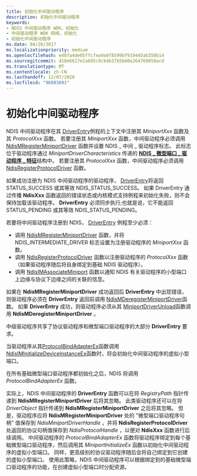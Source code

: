 ```yaml
---
title: 初始化中间驱动程序
description: 初始化中间驱动程序
keywords:
- NDIS 中间驱动程序 WDK，初始化
- 中间驱动程序 WDK 网络，初始化
- 初始化中间驱动程序
ms.date: 04/20/2017
ms.localizationpriority: medium
ms.openlocfilehash: e407a4de05ffcfea9a0f8599bf919445ab350b14
ms.sourcegitcommit: 418e6617e2a695c9cb4b37b5b60e264760858acd
ms.translationtype: MT
ms.contentlocale: zh-CN
ms.lasthandoff: 12/07/2020
ms.locfileid: "96803691"
---
```

# <a name="initializing-an-intermediate-driver"></a>初始化中间驱动程序



NDIS 中间驱动程序在其 [DriverEntry](/windows-hardware/drivers/ddi/wdm/nc-wdm-driver_initialize)例程的上下文中注册其 *MiniportXxx* 函数及其 *ProtocolXxx* 函数。 若要注册其 *MiniportXxx* 函数，中间驱动程序必须调用 [NdisMRegisterMiniportDriver](/windows-hardware/drivers/ddi/ndis/nf-ndis-ndismregisterminiportdriver) 函数并设置 NDIS \_ 中间 \_ 驱动程序标志。 此标志位于驱动程序通过 *MiniportDriverCharacteristics* 传递的 [**NDIS \_ 微型端口 \_ 驱动程序 \_ 特征**](/windows-hardware/drivers/ddi/ndis/ns-ndis-_ndis_miniport_driver_characteristics)结构中。 若要注册其 *ProtocolXxx* 函数，中间驱动程序必须调用 [NdisRegisterProtocolDriver](/windows-hardware/drivers/ddi/ndis/nf-ndis-ndisregisterprotocoldriver) 函数。

如果成功注册为 NDIS 中间驱动程序的驱动程序， [DriverEntry](/windows-hardware/drivers/ddi/wdm/nc-wdm-driver_initialize)将返回 STATUS_SUCCESS 或其等效 NDIS_STATUS_SUCCESS。 如果 DriverEntry 通过传播 **NdisXxx** 函数返回的错误状态或内核模式支持例程来初始化失败，则不会保持加载该驱动程序。 **DriverEntry** 必须同步执行;也就是说，它不能返回 STATUS_PENDING 或其等效 NDIS_STATUS_PENDING。

若要将中间驱动程序注册到 NDIS， [DriverEntry](/windows-hardware/drivers/ddi/wdm/nc-wdm-driver_initialize) 例程至少必须：

- 调用 [NdisMRegisterMiniportDriver](/windows-hardware/drivers/ddi/ndis/nf-ndis-ndismregisterminiportdriver) 函数，并将 NDIS_INTERMEDIATE_DRIVER 标志设置为注册驱动程序的 *MiniportXxx* 函数。
- 调用 [NdisRegisterProtocolDriver](/windows-hardware/drivers/ddi/ndis/nf-ndis-ndisregisterprotocoldriver) 函数以注册驱动程序的 *ProtocolXxx* 函数（如果驱动程序随后将自身绑定到基础 NDIS 驱动程序）。
- 调用 [NdisIMAssociateMiniport](/windows-hardware/drivers/ddi/ndis/nf-ndis-ndisimassociateminiport) 函数以通知 NDIS 有关驱动程序的小型端口上边缘与协议下边缘之间的关联的信息。

如果在 **NdisMRegisterMiniportDriver** 成功返回后 **DriverEntry** 中出现错误，则驱动程序必须在 **DriverEntry** 返回前调用 [NdisMDeregisterMiniportDriver](/windows-hardware/drivers/ddi/ndis/nf-ndis-ndismderegisterminiportdriver)函数。 如果 **DriverEntry** 成功，则驱动程序必须从其 [MiniportDriverUnload](/windows-hardware/drivers/ddi/ndis/nc-ndis-miniport_unload)函数调用 **NdisMDeregisterMiniportDriver** 。

中级驱动程序共享了协议驱动程序和微型端口驱动程序的大部分 **DriverEntry** 要求。

当驱动程序从其[ProtocolBindAdapterEx](/windows-hardware/drivers/ddi/ndis/nc-ndis-protocol_bind_adapter_ex)函数调用[NdisIMInitializeDeviceInstanceEx](/windows-hardware/drivers/ddi/ndis/nf-ndis-ndisiminitializedeviceinstanceex)函数时，将会初始化中间驱动程序的虚拟小型端口。

在所有基础微型端口驱动程序都初始化之后，NDIS 将调用 *ProtocolBindAdapterEx* 函数。

实际上，NDIS 中间驱动程序的 **DriverEntry** 函数可以在将 *RegistryPath* 指针传递到 **NdisMRegisterMiniportDriver** 后将其忽略。 此类驱动程序还可以在将 *DriverObject* 指针传递到 **NdisMRegisterMiniportDriver** 之后将其忽略。 但是，驱动程序应将 **NdisMRegisterMiniportDriver** 处的 "微型端口驱动程序句柄" 值保存到 *NdisMiniportDriverHandle* ，并将 **NdisRegisterProtocolDriver** 处返回的协议句柄值保存到 *NdisProtocolHandle* ，以便对 **NdisXxx** 函数进行后续调用。 中间驱动程序的 *ProtocolBindAdapterEx* 函数将驱动程序绑定到每个基础微型端口驱动程序，然后调用其 *MiniportInitializeEx* 函数以初始化中间驱动程序的虚拟小型端口。 同样，更高级别的协议驱动程序随后会将自己绑定到它创建的虚拟小型端口。 使用此策略，NDIS 中间驱动程序可以根据绑定到的基础微型端口驱动程序的功能，在创建虚拟小型端口时分配资源。
